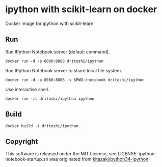 ipython with scikit-learn on docker
=======================

Docker image for ipython with scikit-learn

Run
---

Run IPython Notebook server (default command).

    docker run -d -p 8080:8888 dritoshi/ipython

Run IPython Notebook server to share local file system.

    docker run -d -p 8080:8888 -v $PWD:/notebook dritoshi/ipython

Use interactive shell.

    docker run -it dritoshi/ipython ipython

Build
-----

    docker build -t dritoshi/ipython .

Copyright
-----
This software is released under the MIT License, see LICENSE.
ipython-notebook-startup.sh was originated from
[kitazaki/python34-ipython](https://github.com/skitazaki/docker-python34-ipython)
